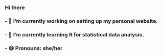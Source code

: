 ### Hi there
### - 🔭 I’m currently working on setting up my personal website.
### - 🌱 I’m currently learning R for statistical data analysis.
### - 😄 Pronouns: she/her


<!--
**cemsall/cemsall** is a ✨ _special_ ✨ repository because its `README.md` (this file) appears on your GitHub profile.

Here are some ideas to get you started:

- 🔭 I’m currently working on ...
- 🌱 I’m currently learning ...
- 👯 I’m looking to collaborate on ...
- 🤔 I’m looking for help with ...
- 💬 Ask me about ...
- 📫 How to reach me: ...
- 😄 Pronouns: ...
- ⚡ Fun fact: ...
-->
